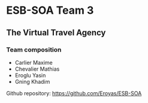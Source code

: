 # ESB-SOA Team 3

## The Virtual Travel Agency

### Team composition
   * Carlier Maxime
   * Chevalier Mathias
   * Eroglu Yasin
   * Gning Khadim

Github repository: https://github.com/Eroyas/ESB-SOA


 
   
    
